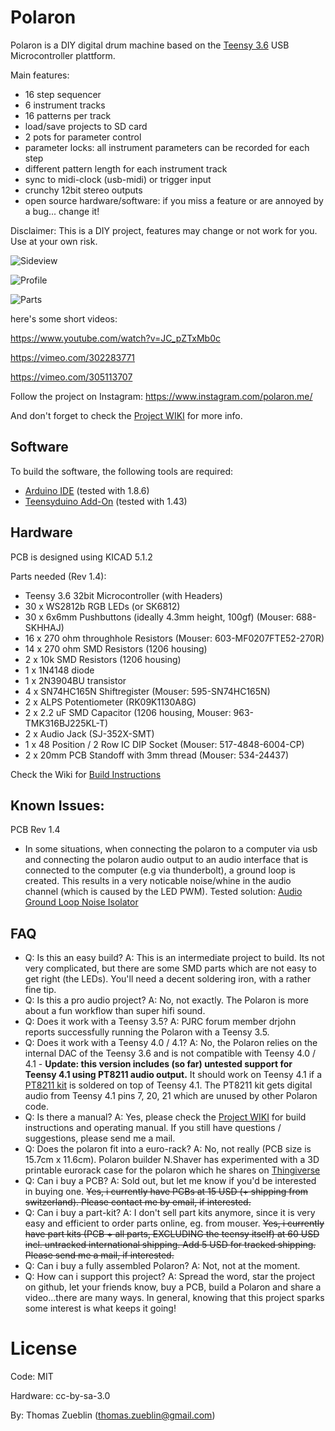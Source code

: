 # Polaron

Polaron is a DIY digital drum machine based on the [Teensy 3.6](https://www.pjrc.com/teensy/) USB Microcontroller plattform.

Main features:

- 16 step sequencer
- 6 instrument tracks
- 16 patterns per track
- load/save projects to SD card
- 2 pots for parameter control
- parameter locks: all instrument parameters can be recorded for each step
- different pattern length for each instrument track
- sync to midi-clock (usb-midi) or trigger input
- crunchy 12bit stereo outputs
- open source hardware/software: if you miss a feature or are annoyed by a bug... change it!

Disclaimer: This is a DIY project, features may change or not work for you. Use at your own risk.

![Sideview](./Doc/Images/sideview.jpg)

![Profile](./Doc/Images/profileview.jpg)

![Parts](./Doc/Images/parts.jpg)

here's some short videos:

https://www.youtube.com/watch?v=JC_pZTxMb0c

https://vimeo.com/302283771

https://vimeo.com/305113707

Follow the project on Instagram: https://www.instagram.com/polaron.me/

And don't forget to check the [Project WIKI](https://github.com/zueblin/Polaron/wiki) for more info.

## Software

To build the software, the following tools are required:

- [Arduino IDE](https://www.arduino.cc/en/Main/Software) (tested with 1.8.6)
- [Teensyduino Add-On](https://www.pjrc.com/teensy/teensyduino.html) (tested with 1.43)

## Hardware

PCB is designed using KICAD 5.1.2

Parts needed (Rev 1.4):

- Teensy 3.6 32bit Microcontroller (with Headers)
- 30 x WS2812b RGB LEDs (or SK6812)
- 30 x 6x6mm Pushbuttons (ideally 4.3mm height, 100gf) (Mouser: 688-SKHHAJ)
- 16 x 270 ohm throughhole Resistors (Mouser: 603-MF0207FTE52-270R)
- 14 x 270 ohm SMD Resistors (1206 housing)
- 2 x 10k SMD Resistors (1206 housing)
- 1 x 1N4148 diode
- 1 x 2N3904BU transistor
- 4 x SN74HC165N Shiftregister (Mouser: 595-SN74HC165N)
- 2 x ALPS Potentiometer (RK09K1130A8G)
- 2 x 2.2 uF SMD Capacitor (1206 housing, Mouser: 963-TMK316BJ225KL-T)
- 2 x Audio Jack (SJ-352X-SMT)
- 1 x 48 Position / 2 Row IC DIP Socket (Mouser: 517-4848-6004-CP)
- 2 x 20mm PCB Standoff with 3mm thread (Mouser: 534-24437)

Check the Wiki for [Build Instructions](https://github.com/zueblin/Polaron/wiki/Building-the-Polaron)

## Known Issues:
PCB Rev 1.4

- In some situations, when connecting the polaron to a computer via usb and connecting the polaron audio output to an audio interface that is connected to the computer (e.g via thunderbolt), a ground loop is created. This results in a very noticable noise/whine in the audio channel (which is caused by the LED PWM). Tested solution: [Audio Ground Loop Noise Isolator](https://www.pjrc.com/store/audio_ground_isolator.html)

## FAQ

- Q: Is this an easy build? A: This is an intermediate project to build. Its not very complicated, but there are some SMD parts which are not easy to get right (the LEDs). You'll need a decent soldering iron, with a rather fine tip.
- Q: Is this a pro audio project? A: No, not exactly. The Polaron is more about a fun workflow than super hifi sound.
- Q: Does it work with a Teensy 3.5? A: PJRC forum member drjohn reports successfully running the Polaron with a Teensy 3.5.
- Q: Does it work with a Teensy 4.0 / 4.1? A: No, the Polaron relies on the internal DAC of the Teensy 3.6 and is not compatible with Teensy 4.0 / 4.1 - **Update: this version includes (so far) untested support for Teensy 4.1 using PT8211 audio output.**  It should work on Teensy 4.1 if a [PT8211 kit](https://www.pjrc.com/store/pt8211_kit.html) is soldered on top of Teensy 4.1.  The PT8211 kit gets digital audio from Teensy 4.1 pins 7, 20, 21 which are unused by other Polaron code.
- Q: Is there a manual? A: Yes, please check the [Project WIKI](https://github.com/zueblin/Polaron/wiki) for build instructions and operating manual. If you still have questions / suggestions, please send me a mail.
- Q: Does the polaron fit into a euro-rack? A: No, not really (PCB size is 15.7cm x 11.6cm). Polaron builder N.Shaver has experimented with a 3D printable eurorack case for the polaron which he shares on [Thingiverse](https://www.thingiverse.com/thing:3830556)
- Q: Can i buy a PCB? A: Sold out, but let me know if you'd be interested in buying one. ~~Yes, i currently have PCBs at 15 USD (+ shipping from switzerland). Please contact me by email, if interested.~~
- Q: Can i buy a part-kit? A: I don't sell part kits anymore, since it is very easy and efficient to order parts online, eg. from mouser. ~~Yes, i currently have part kits (PCB + all parts, EXCLUDING the teensy itself) at 60 USD incl. untracked international shipping. Add 5 USD for tracked shipping. Please send me a mail, if interested.~~
- Q: Can i buy a fully assembled Polaron? A: Not, not at the moment.
- Q: How can i support this project? A: Spread the word, star the project on github, let your friends know, buy a PCB, build a Polaron and share a video...there are many ways. In general, knowing that this project sparks some interest is what keeps it going!

# License

Code: MIT

Hardware: cc-by-sa-3.0

By: Thomas Zueblin (thomas.zueblin@gmail.com)
